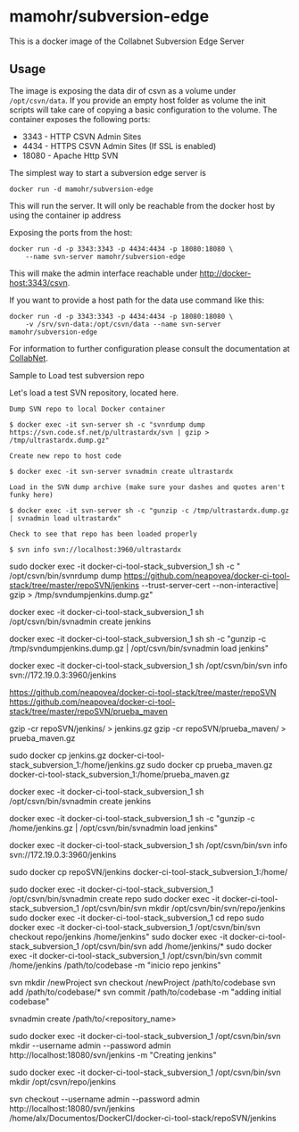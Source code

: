 # mamohr/subversion-edge

This is a docker image of the Collabnet Subversion Edge Server

## Usage

The image is exposing the data dir of csvn as a volume under `/opt/csvn/data`.
If you provide an empty host folder as volume the init scripts will take care of copying a basic configuration to the volume.
The container exposes the following ports:

 * 3343 - HTTP CSVN Admin Sites
 * 4434 - HTTPS CSVN Admin Sites (If SSL is enabled)
 * 18080 - Apache Http SVN

The simplest way to start a subversion edge server is

    docker run -d mamohr/subversion-edge

This will run the server. It will only be reachable from the docker host by using the container ip address

Exposing the ports from the host:
    
    docker run -d -p 3343:3343 -p 4434:4434 -p 18080:18080 \
        --name svn-server mamohr/subversion-edge

This will make the admin interface reachable under [http://docker-host:3343/csvn](http://docker-host:3343/csvn).

If you want to provide a host path for the data use command like this:

    docker run -d -p 3343:3343 -p 4434:4434 -p 18080:18080 \
        -v /srv/svn-data:/opt/csvn/data --name svn-server mamohr/subversion-edge
    

For information to further configuration please consult the documentation at [CollabNet](http://collab.net/products/subversion).



Sample to Load test subversion repo

Let's load a test SVN repository, located here.

    Dump SVN repo to local Docker container

    $ docker exec -it svn-server sh -c "svnrdump dump https://svn.code.sf.net/p/ultrastardx/svn | gzip > /tmp/ultrastardx.dump.gz"

    Create new repo to host code

    $ docker exec -it svn-server svnadmin create ultrastardx

    Load in the SVN dump archive (make sure your dashes and quotes aren't funky here)

    $ docker exec -it svn-server sh -c "gunzip -c /tmp/ultrastardx.dump.gz | svnadmin load ultrastardx"

    Check to see that repo has been loaded properly

    $ svn info svn://localhost:3960/ultrastardx

sudo docker exec -it docker-ci-tool-stack_subversion_1 sh -c " /opt/csvn/bin/svnrdump dump  https://github.com/neapovea/docker-ci-tool-stack/tree/master/repoSVN/jenkins --trust-server-cert --non-interactive| gzip > /tmp/svndumpjenkins.dump.gz"

docker exec -it docker-ci-tool-stack_subversion_1 sh /opt/csvn/bin/svnadmin create jenkins

docker exec -it docker-ci-tool-stack_subversion_1 sh sh -c "gunzip -c /tmp/svndumpjenkins.dump.gz | /opt/csvn/bin/svnadmin load jenkins"

docker exec -it docker-ci-tool-stack_subversion_1 sh /opt/csvn/bin/svn info svn://172.19.0.3:3960/jenkins


https://github.com/neapovea/docker-ci-tool-stack/tree/master/repoSVN
https://github.com/neapovea/docker-ci-tool-stack/tree/master/repoSVN/prueba_maven



gzip -cr repoSVN/jenkins/ > jenkins.gz
gzip -cr repoSVN/prueba_maven/ > prueba_maven.gz

sudo docker cp jenkins.gz docker-ci-tool-stack_subversion_1:/home/jenkins.gz
sudo docker cp prueba_maven.gz docker-ci-tool-stack_subversion_1:/home/prueba_maven.gz


docker exec -it docker-ci-tool-stack_subversion_1 sh /opt/csvn/bin/svnadmin create jenkins


docker exec -it docker-ci-tool-stack_subversion_1 sh -c "gunzip -c /home/jenkins.gz | /opt/csvn/bin/svnadmin load jenkins"

docker exec -it docker-ci-tool-stack_subversion_1 sh /opt/csvn/bin/svn info svn://172.19.0.3:3960/jenkins



sudo docker cp repoSVN/jenkins docker-ci-tool-stack_subversion_1:/home/

sudo docker exec -it docker-ci-tool-stack_subversion_1  /opt/csvn/bin/svnadmin create repo
sudo docker exec -it docker-ci-tool-stack_subversion_1  /opt/csvn/bin/svn mkdir /opt/csvn/bin/svn/repo/jenkins
sudo docker exec -it docker-ci-tool-stack_subversion_1  cd repo
sudo docker exec -it docker-ci-tool-stack_subversion_1  /opt/csvn/bin/svn checkout repo/jenkins /home/jenkins"
sudo docker exec -it docker-ci-tool-stack_subversion_1  /opt/csvn/bin/svn add /home/jenkins/*
sudo docker exec -it docker-ci-tool-stack_subversion_1  /opt/csvn/bin/svn commit /home/jenkins /path/to/codebase -m "inicio repo jenkins"




svn mkdir <repo>/newProject
svn checkout <repo>/newProject /path/to/codebase
svn add /path/to/codebase/*
svn commit /path/to/codebase -m "adding initial codebase"


svnadmin create /path/to/<repository_name>


sudo docker exec -it docker-ci-tool-stack_subversion_1  /opt/csvn/bin/svn mkdir --username admin --password admin  http://localhost:18080/svn/jenkins -m "Creating jenkins"


sudo docker exec -it docker-ci-tool-stack_subversion_1  /opt/csvn/bin/svn mkdir /opt/csvn/repo/jenkins

svn checkout --username admin --password admin  http://localhost:18080/svn/jenkins /home/alx/Documentos/DockerCI/docker-ci-tool-stack/repoSVN/jenkins